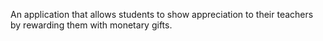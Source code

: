 

An application that allows students to show appreciation to their teachers by rewarding them with monetary gifts.
